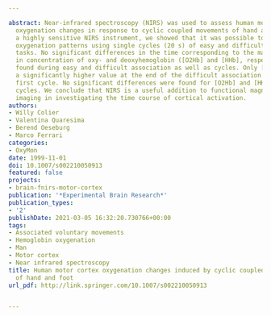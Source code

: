 ---
abstract: Near-infrared spectroscopy (NIRS) was used to assess human motor-cortex
  oxygenation changes in response to cyclic coupled movements of hand and foot. Using
  a highly sensitive NIRS instrument, we showed that it was possible to detect reproducible
  oxygenation patterns using single cycles (20 s) of easy and difficult association
  tasks. No significant differences in the time corresponding to the maximal changes
  in concentration of oxy- and deoxyhemoglobin ([O2Hb] and [HHb], respectively) were
  found during easy and difficult association as well as cycles. Only [O2Hb] showed
  a significantly higher value at the end of the difficult association during the
  first cycle. No significant differences were found for [O2Hb] and [HHb] in the other
  cycles. We conclude that NIRS is a useful addition to functional magnetic resonance
  imaging in investigating the time course of cortical activation.
authors:
- Willy Colier
- Valentina Quaresima
- Berend Oeseburg
- Marco Ferrari
categories:
- OxyMon
date: 1999-11-01
doi: 10.1007/s002210050913
featured: false
projects:
- brain-fnirs-motor-cortex
publication: '*Experimental Brain Research*'
publication_types:
- '2'
publishDate: 2021-03-05 16:32:20.730766+00:00
tags:
- Associated voluntary movements
- Hemoglobin oxygenation
- Man
- Motor cortex
- Near infrared spectroscopy
title: Human motor cortex oxygenation changes induced by cyclic coupled movements
  of hand and foot
url_pdf: http://link.springer.com/10.1007/s002210050913

---
